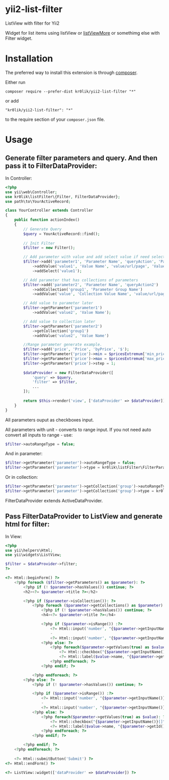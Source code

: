 # yii2-list-filter
ListView with filter for Yii2

Widget for list items using listView or [listViewMore](https://github.com/kr0lik/yii2-list-view-more) or somethimg else with Filter widget.

# Installation

The preferred way to install this extension is through [composer](http://getcomposer.org/download/).

Either run

```
composer require --prefer-dist kr0lik/yii2-list-filter "*"
```

or add

```
"kr0lik/yii2-list-filter": "*"
```

to the require section of your `composer.json` file.

# Usage
Generate filter parameters and query. And then pass it to FilterDataProvider:
---

In Controller:
```php
<?php
use yii\web\Controller;
use kr0lik\listFilter\{Filter, FilterDataProvider};
use path\to\YourActiveRecord;

class YourController extends Controller
{
    public function actionIndex()
    {
        // Generate Query
        $query = YourActiveRecord::find();
    
        // Init Filter
        $filter = new Filter();

        // Add parameter with value and add select value if need select value in code
        $filter->add('parameter1', 'Parameter Name', 'queryAction', 'Parameter Unit')
            ->addValue('value1', 'Value Name', 'value/url/page', 'Value Url title')
            ->addSelect('value1');

        // Add parameter that has collections of parameters
        $filter->add('parameter2', 'Parameter Name', 'queryAction2')
            ->addCollection('group1', 'Parameter Group Name')
            ->addValue('value', 'Collection Value Name', 'value/url/page', 'Value Url title');

        // Add value to parameter later
        $filter->getParameter('parameter1')
            ->addValue('value2', 'Value Name');

        // Add value to collection later
        $filter->getParameter('parameter2')
            ->getCollection('group1')
            ->addValue('value2', 'Value Name')

        //Range parameter generate example.
        $filter->add('price', 'Price', 'byPrice', '$');
        $filter->getParameter('price')->min = $pricesExtremum['min_price'];
        $filter->getParameter('price')->max = $pricesExtremum['max_price'];
        $filter->getParameter('price')->step = 1;
        
        $dataProvider = new FilterDataProvider([
            'query' => $query,
            'filter' => $filter,
            ...
        ]);
        
        return $this->render('view', ['dataProvider' => $dataProvider]);
    }
}
```
All parameters ouput as checkboxes input.

All parameters with unit - converts to range input. If you not need auto convert all inputs to range - use:

```php
$filter->autoRangeType = false;
```

And in parameter: 

```php
$filter->getParameter('parameter')->autoRangeType = false;
$filter->getParameter('parameter')->type = kr0lik\listFilter\FilterParameter::TYPE_CHECKBOX;
```

Or in collection: 

```php
$filter->getParameter('parameter')->getCollection('group')->autoRangeType = false;
$filter->getParameter('parameter')->getCollection('group')->type = kr0lik\listFilter\FilterParameter::TYPE_CHECKBOX;
```

FilterDataProvider extends ActiveDataProvider.

Pass FilterDataProvider to ListView and generate html for filter:
---

In View:
```php
<?php
use yii\helpers\Html;
use yii\widgets\ListView;

$filter = $dataProvider->filter;
?>

<?= Html::beginForm() ?>
    <?php foreach ($filter->getParameters() as $parameter): ?>
        <?php if (! $parameter->hasValues()) continue; ?>
        <h2><?= $parameter->title ?></h2>

        <?php if ($parameter->isCollection()): ?>
            <?php foreach ($parameter->getCollections() as $parameter): ?>
                <?php if (! $parameter->hasValues()) continue; ?>
                <h4><?= $parameter->title ?></h4>

                <?php if ($parameter->isRange()) :?>
                    <?= Html::input('number', "{$parameter->getInputName()}[from]", $parameter->getSelections()['from'] ?? $parameter->min) ?>
                    -
                    <?= Html::input('number', "{$parameter->getInputName()}[to]", $parameter->getSelections()['to'] ?? $parameter->max) ?>
                <?php else: ?>
                    <?php foreach($parameter->getValues(true) as $value): ?>
                        <?= Html::checkbox("{$parameter->getInputName()}[]", $parameter->isValueSelected($value->key), ['id' => "{$parameter->getId()}-{$value->key}"]) ?>
                        <?= Html::label($value->name, "{$parameter->getId()}-{$value->key}") ?>
                    <?php endforeach; ?>
                <?php endif; ?>

            <?php endforeach; ?>
        <?php else: ?>
            <?php if (! $parameter->hasValues()) continue; ?>

            <?php if ($parameter->isRange()) :?>
                <?= Html::input('number', "{$parameter->getInputName()}[from]", $parameter->getSelections()['from'] ?? $parameter->min) ?>
                -
                <?= Html::input('number', "{$parameter->getInputName()}[to]", $parameter->getSelections()['to'] ?? $parameter->max) ?>
            <?php else: ?>
                <?php foreach($parameter->getValues(true) as $value): ?>
                    <?= Html::checkbox("{$parameter->getInputName()}[]", $parameter->isValueSelected($value->key), ['id' => "{$parameter->getId()}-{$value->key}"]) ?>
                    <?= Html::label($value->name, "{$parameter->getId()}-{$value->key}") ?>
                <?php endforeach; ?>
            <?php endif; ?>

        <?php endif; ?>
    <?php endforeach; ?>
    
    <?= Html::submitButton('Submit') ?>
<?= Html::endForm() ?>

<?= ListView::widget(['dataProvider' => $dataProvider]) ?>
```
